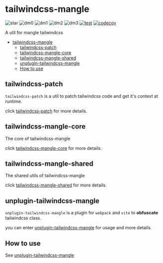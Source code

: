 # tailwindcss-mangle

![star](https://badgen.net/github/stars/sonofmagic/tailwindcss-mangle)
![dm0](https://badgen.net/npm/dm/tailwindcss-mangle-core)
![dm1](https://badgen.net/npm/dm/tailwindcss-mangle-shared)
![dm2](https://badgen.net/npm/dm/tailwindcss-patch)
![dm3](https://badgen.net/npm/dm/unplugin-tailwindcss-mangle)
[![test](https://github.com/sonofmagic/tailwindcss-mangle/actions/workflows/test.yml/badge.svg?branch=dev)](https://github.com/sonofmagic/tailwindcss-mangle/actions/workflows/test.yml)
[![codecov](https://codecov.io/gh/sonofmagic/tailwindcss-mangle/branch/main/graph/badge.svg?token=jPyNihT78U)](https://codecov.io/gh/sonofmagic/tailwindcss-mangle)

A util for mangle tailwindcss

- [tailwindcss-mangle](#tailwindcss-mangle)
  - [tailwindcss-patch](#tailwindcss-patch)
  - [tailwindcss-mangle-core](#tailwindcss-mangle-core)
  - [tailwindcss-mangle-shared](#tailwindcss-mangle-shared)
  - [unplugin-tailwindcss-mangle](#unplugin-tailwindcss-mangle)
  - [How to use](#how-to-use)

## tailwindcss-patch

`tailwindcss-patch` is a util to patch tailwindcss code and get it's context at runtime.

click [tailwindcss-patch](./packages/tailwindcss-patch) for more details.

## tailwindcss-mangle-core

The core of tailwindcss-mangle

click [tailwindcss-mangle-core](./packages/core) for more details.

## tailwindcss-mangle-shared

The shared utils of tailwindcss-mangle

click [tailwindcss-mangle-shared](./packages/shared) for more details.

## unplugin-tailwindcss-mangle

`unplugin-tailwindcss-mangle` is a plugin for `webpack` and `vite` to **obfuscate** tailwindcss class.

you can enter [unplugin-tailwindcss-mangle](./packages/unplugin-tailwindcss-mangle) for usage and more details.

## How to use

See [unplugin-tailwindcss-mangle](./packages/unplugin-tailwindcss-mangle)
